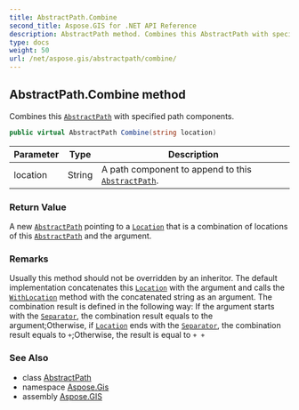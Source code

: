 ```yaml
---
title: AbstractPath.Combine
second_title: Aspose.GIS for .NET API Reference
description: AbstractPath method. Combines this AbstractPath with specified path components.
type: docs
weight: 50
url: /net/aspose.gis/abstractpath/combine/
---
```

## AbstractPath.Combine method

Combines this [`AbstractPath`](../) with specified path components.

```csharp
public virtual AbstractPath Combine(string location)
```

| Parameter | Type | Description |
| --- | --- | --- |
| location | String | A path component to append to this [`AbstractPath`](../). |

### Return Value

A new [`AbstractPath`](../) pointing to a [`Location`](../location/) that is a combination of locations of this [`AbstractPath`](../) and the argument.

### Remarks

Usually this method should not be overridden by an inheritor. The default implementation concatenates this [`Location`](../location/) with the argument and calls the [`WithLocation`](../withlocation/) method with the concatenated string as an argument. The combination result is defined in the following way: If the argument starts with the [`Separator`](../separator/), the combination result equals to the argument;Otherwise, if [`Location`](../location/) ends with the [`Separator`](../separator/), the combination result equals to ` + `;Otherwise, the result is equal to ` + + `

### See Also

* class [AbstractPath](../)
* namespace [Aspose.Gis](../../abstractpath/)
* assembly [Aspose.GIS](../../../)


